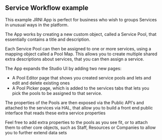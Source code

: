 ## Service Workflow example

This example JRNI App is perfect for business who wish to groups Services in unusual ways in the platform.

The App works by creating a new custom object, called a Service Pool, that essentially contains a title and description.

Each Service Pool can then be assigned to one or more services, using a mapping object called a Pool Map. This allows you to create multiple shared extra descriptions about services, that you can then assign a service.

The App expands the Studio UI by adding two new pages:
* A Pool Editor page that shows you created service pools and lets and edit and delete existing ones
* A Pool Picker page, which is added to the services tabs that lets you pick the pools to be assigned to that service.

The properties of the Pools are then exposed via the Public API's and attached to the services via HAL, that allow you to build a front end public interface that reads these extra service properties

Feel free to add extra properties to the pools as you see fit, or to attach them to other core objects, such as Staff, Resources or Companies to allow you to further extend data sets

